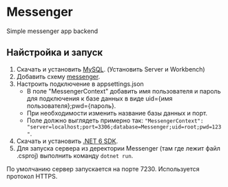 # Messenger
Simple messenger app backend

## Найстройка и запуск
1. Скачать и установить [MySQL](https://dev.mysql.com/downloads/windows/installer/8.0.html). (Установить Server и Workbench)
2. Добавить схему [messenger](https://github.com/Zidbrain/Messenger/blob/42da86f7f85dbc27d0964a216d538e1307919342/Messenger/messenger.sql).
3. Настроить подключение в appsettings.json
    - В поле "MessengerContext" добавить имя пользователя и пароль для подключения к базе данных в виде uid={имя пользователя};pwd={пароль}.
    - При необходимости изменить название базы данных и порт. 
    - Поле должно выглядеть примерно так: `"MessengerContext": "server=localhost;port=3306;database=Messenger;uid=root;pwd=123"`.
4. Скачать и установить [.NET 6 SDK](https://dotnet.microsoft.com/en-us/download/dotnet/6.0).
5. Для запуска сервера из деректории Messenger (там где лежит файл .csproj) выполнить команду `dotnet run`.

По умолчанию сервер запускается на порте 7230. Используется протокол HTTPS.
